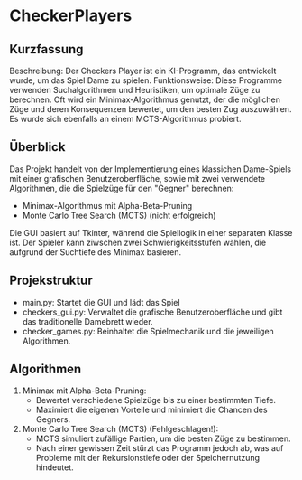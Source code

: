 # CheckerPlayers

## Kurzfassung
Beschreibung: Der Checkers Player ist ein KI-Programm, das entwickelt wurde, um das Spiel Dame zu spielen. Funktionsweise: Diese Programme verwenden Suchalgorithmen und Heuristiken, um optimale Züge zu berechnen. Oft wird ein Minimax-Algorithmus genutzt, der die möglichen Züge und deren Konsequenzen bewertet, um den besten Zug auszuwählen. Es wurde sich ebenfalls an einem MCTS-Algorithmus probiert.


## Überblick
Das Projekt handelt von der Implementierung eines klassichen Dame-Spiels mit einer grafischen Benutzeroberfläche, sowie mit zwei verwendete Algorithmen, die die Spielzüge für den "Gegner" berechnen:
- Minimax-Algorithmus mit Alpha-Beta-Pruning
- Monte Carlo Tree Search (MCTS) (nicht erfolgreich)

Die GUI basiert auf Tkinter, während die Spiellogik in einer separaten Klasse ist. Der Spieler kann ziwschen zwei Schwierigkeitsstufen wählen, die aufgrund der Suchtiefe des Minimax basieren. 

## Projekstruktur
- main.py: Startet die GUI und lädt das Spiel
- checkers_gui.py: Verwaltet die grafische Benutzeroberfläche und gibt das traditionelle Damebrett wieder.
- checker_games.py: Beinhaltet die Spielmechanik und die jeweiligen Algorithmen.

## Algorithmen
1. Minimax mit Alpha-Beta-Pruning:
    - Bewertet verschiedene Spielzüge bis zu einer bestimmten Tiefe.
    - Maximiert die eigenen Vorteile und minimiert die Chancen des Gegners.
2. Monte Carlo Tree Search (MCTS) (Fehlgeschlagen!):
    - MCTS simuliert zufällige Partien, um die besten Züge zu bestimmen.
    - Nach einer gewissen Zeit stürzt das Programm jedoch ab, was auf Probleme mit der Rekursionstiefe oder der Speichernutzung hindeutet.


